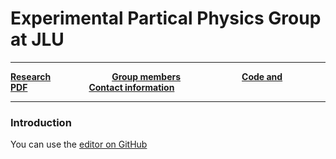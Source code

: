 # Experimental Partical Physics Group at JLU

------



[**Research**](research.md)&emsp;&emsp;&emsp;&emsp;&emsp;&emsp;&emsp;[**Group members**](members.md)&emsp;&emsp;&emsp;&emsp;&emsp;&emsp;&emsp;[**Code and PDF**](pdf.md)&emsp;&emsp;&emsp;&emsp;&emsp;&emsp;&emsp;[**Contact information**](information.md)



------



### Introduction

You can use the [editor on GitHub](https://github.com/weiminsong/SONGGROUP.github.io/edit/master/README.md)

